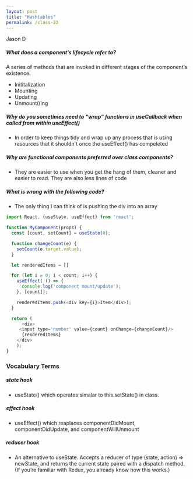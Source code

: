 ```yaml
---
layout: post
title: "Hashtables"
permalink: /class-23
---
```

Jason D

##### What does a component’s lifecycle refer to?
 A series of methods that are invoked in different stages of the component’s existence.
* Inititalization
* Mounting
* Updating
* Unmount((ing

##### Why do you sometimes need to “wrap” functions in useCallback when called from within useEffect()
* In order to keep things tidy and wrap up any process that is using resources that it shouldn't once the useEffect() has compeleted

##### Why are functional components preferred over class components?
* They are easier to use when you get the hang of them, cleaner and easier to read. They are also less lines of code

##### What is wrong with the following code?
* The only thing I can think of is pushing the div into an array


```javascript
import React, {useState, useEffect} from 'react';

function MyComponent(props) {
  const [count, setCount] = useState(0);

  function changeCount(e) {
    setCount(e.target.value);
  }

  let renderedItems = []

  for (let i = 0; i < count; i++) {
    useEffect( () => {
      console.log('component mount/update');
    }, [count]);

    renderedItems.push(<div key={i}>Item</div>);
  }

  return (
      <div>
     <input type='number' value={count} onChange={changeCount}/>
      {renderedItems}
    </div>
    );
}
```
### Vocabulary Terms

##### state hook
* useState() which operates simalar to this.setState() in class.

##### effect hook
* useEffect() which reaplaces componentDidMount, componentDidUpdate, and componentWillUnmount

##### reducer hook
* An alternative to useState. Accepts a reducer of type (state, action) => newState, and returns the current state paired with a dispatch method. (If you’re familiar with Redux, you already know how this works.)
